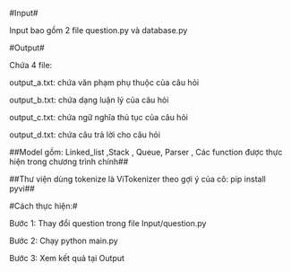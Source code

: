 #Input#

Input bao gồm 2 file question.py và database.py

#Output#

Chứa 4 file:

output_a.txt: chứa văn phạm phụ thuộc của câu hỏi

output_b.txt: chứa dạng luận lý của câu hỏi

output_c.txt: chứa ngữ nghĩa thủ tục của câu hỏi

output_d.txt: chứa câu trả lời cho câu hỏi

##Model gồm: Linked_list ,Stack , Queue, Parser , Các function được thực hiện trong chương trình chính##

##Thư viện dùng tokenize là ViTokenizer theo gợi ý của cô: pip install pyvi##

#Cách thực hiện:#

Bước 1: Thay đổi question trong file Input/question.py

Bước 2: Chạy python main.py

Bước 3: Xem kết quả tại Output
